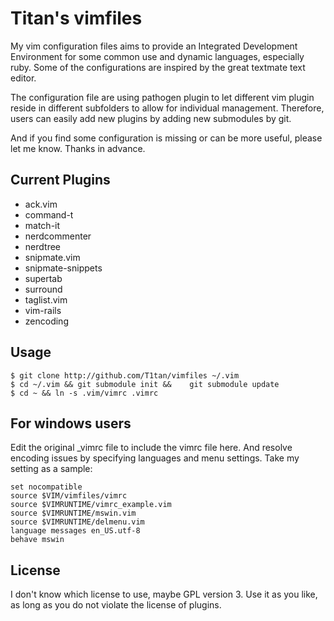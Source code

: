 # Titan's vimfiles

My vim configuration files aims to provide an Integrated Development Environment for some common use and dynamic languages, especially ruby. Some of the configurations are inspired by the great textmate text editor.

The configuration file are using pathogen plugin to let different vim plugin reside in different subfolders to allow for individual management. Therefore, users can easily add new plugins by adding new submodules by git.

And if you find some configuration is missing or can be more useful, please let me know. Thanks in advance.

## Current Plugins
  * ack.vim
  * command-t
  * match-it
  * nerdcommenter
  * nerdtree
  * snipmate.vim
  * snipmate-snippets
  * supertab
  * surround
  * taglist.vim
  * vim-rails
  * zencoding

## Usage

	$ git clone http://github.com/T1tan/vimfiles ~/.vim
	$ cd ~/.vim && git submodule init &&	git submodule update
	$ cd ~ && ln -s .vim/vimrc .vimrc

## For windows users
Edit the original _vimrc file to include the vimrc file here.
And resolve encoding issues by specifying languages and menu settings.
Take my setting as a sample:

	set nocompatible
	source $VIM/vimfiles/vimrc
	source $VIMRUNTIME/vimrc_example.vim
	source $VIMRUNTIME/mswin.vim
	source $VIMRUNTIME/delmenu.vim
	language messages en_US.utf-8
	behave mswin

## License

I don't know which license to use, maybe GPL version 3. Use it as you like, as long as you do not violate the license of plugins.
